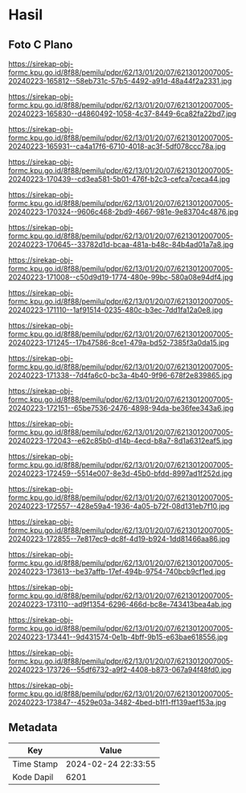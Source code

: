 # Hasil

## Foto C Plano

https://sirekap-obj-formc.kpu.go.id/8f88/pemilu/pdpr/62/13/01/20/07/6213012007005-20240223-165812--58eb731c-57b5-4492-a91d-48a44f2a2331.jpg

https://sirekap-obj-formc.kpu.go.id/8f88/pemilu/pdpr/62/13/01/20/07/6213012007005-20240223-165830--d4860492-1058-4c37-8449-6ca82fa22bd7.jpg

https://sirekap-obj-formc.kpu.go.id/8f88/pemilu/pdpr/62/13/01/20/07/6213012007005-20240223-165931--ca4a17f6-6710-4018-ac3f-5df078ccc78a.jpg

https://sirekap-obj-formc.kpu.go.id/8f88/pemilu/pdpr/62/13/01/20/07/6213012007005-20240223-170439--cd3ea581-5b01-476f-b2c3-cefca7ceca44.jpg

https://sirekap-obj-formc.kpu.go.id/8f88/pemilu/pdpr/62/13/01/20/07/6213012007005-20240223-170324--9606c468-2bd9-4667-981e-9e83704c4876.jpg

https://sirekap-obj-formc.kpu.go.id/8f88/pemilu/pdpr/62/13/01/20/07/6213012007005-20240223-170645--33782d1d-bcaa-481a-b48c-84b4ad01a7a8.jpg

https://sirekap-obj-formc.kpu.go.id/8f88/pemilu/pdpr/62/13/01/20/07/6213012007005-20240223-171008--c50d9d19-1774-480e-99bc-580a08e94df4.jpg

https://sirekap-obj-formc.kpu.go.id/8f88/pemilu/pdpr/62/13/01/20/07/6213012007005-20240223-171110--1af91514-0235-480c-b3ec-7dd1fa12a0e8.jpg

https://sirekap-obj-formc.kpu.go.id/8f88/pemilu/pdpr/62/13/01/20/07/6213012007005-20240223-171245--17b47586-8ce1-479a-bd52-7385f3a0da15.jpg

https://sirekap-obj-formc.kpu.go.id/8f88/pemilu/pdpr/62/13/01/20/07/6213012007005-20240223-171338--7d4fa6c0-bc3a-4b40-9f96-678f2e839865.jpg

https://sirekap-obj-formc.kpu.go.id/8f88/pemilu/pdpr/62/13/01/20/07/6213012007005-20240223-172151--65be7536-2476-4898-94da-be36fee343a6.jpg

https://sirekap-obj-formc.kpu.go.id/8f88/pemilu/pdpr/62/13/01/20/07/6213012007005-20240223-172043--e62c85b0-d14b-4ecd-b8a7-8d1a6312eaf5.jpg

https://sirekap-obj-formc.kpu.go.id/8f88/pemilu/pdpr/62/13/01/20/07/6213012007005-20240223-172459--5514e007-8e3d-45b0-bfdd-8997ad1f252d.jpg

https://sirekap-obj-formc.kpu.go.id/8f88/pemilu/pdpr/62/13/01/20/07/6213012007005-20240223-172557--428e59a4-1936-4a05-b72f-08d131eb7f10.jpg

https://sirekap-obj-formc.kpu.go.id/8f88/pemilu/pdpr/62/13/01/20/07/6213012007005-20240223-172855--7e817ec9-dc8f-4d19-b924-1dd81466aa86.jpg

https://sirekap-obj-formc.kpu.go.id/8f88/pemilu/pdpr/62/13/01/20/07/6213012007005-20240223-173613--be37affb-17ef-494b-9754-740bcb9cf1ed.jpg

https://sirekap-obj-formc.kpu.go.id/8f88/pemilu/pdpr/62/13/01/20/07/6213012007005-20240223-173110--ad9f1354-6296-466d-bc8e-743413bea4ab.jpg

https://sirekap-obj-formc.kpu.go.id/8f88/pemilu/pdpr/62/13/01/20/07/6213012007005-20240223-173441--9d431574-0e1b-4bff-9b15-e63bae618556.jpg

https://sirekap-obj-formc.kpu.go.id/8f88/pemilu/pdpr/62/13/01/20/07/6213012007005-20240223-173726--55df6732-a9f2-4408-b873-067a94f48fd0.jpg

https://sirekap-obj-formc.kpu.go.id/8f88/pemilu/pdpr/62/13/01/20/07/6213012007005-20240223-173847--4529e03a-3482-4bed-b1f1-ff139aef153a.jpg


## Metadata

| Key        | Value               |
| ---------- | ------------------- |
| Time Stamp | 2024-02-24 22:33:55 |
| Kode Dapil | 6201                |



